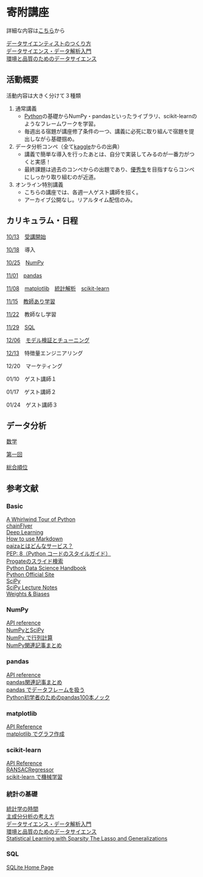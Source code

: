 # 寄附講座
詳細な内容は[こちら](https://gci.t.u-tokyo.ac.jp/gci-2022-winter/)から

[データサイエンティストのつくり方](https://www.slideshare.net/shoheihido/120913-pfi-dist)  
[データサイエンス・データ解析入門](https://www.stat.go.jp/teacher/comp-learn-04.html)  
[環境と品質のためのデータサイエンス](http://data-science.tokyo/)
## 活動概要
活動内容は大きく分けて３種類
1. 通常講義
    - [Python](https://note.nkmk.me/python/)の基礎からNumPy・pandasといったライブラリ、scikit-learnのようなフレームワークを学習。
    - 毎週出る宿題が講座修了条件の一つ、講義に必死に取り組んで宿題を提出しながら基礎掴め。
2. データ分析コンペ（全て[kaggle](https://github.com/alicelindel3/kaggle)からの出典）
    - 講義で簡単な導入を行ったあとは、自分で実装してみるのが一番力がつくと実感！
    - 最終課題は過去のコンペからの出題であり、[優秀生](https://gci.t.u-tokyo.ac.jp/deans_list/)を目指すならコンペにしっかり取り組むのが近道。
3. オンライン特別講義
    - こちらの講座では、各週一人ゲスト講師を招く。
    - アーカイブ公開なし。リアルタイム配信のみ。
## カリキュラム・日程

[10/13](https://github.com/alicelindel3/ibm5100/tree/main/1013)　[受講開始](https://alicelindel3.dreamlog.jp/archives/17259900.html)

[10/18](https://github.com/alicelindel3/ibm5100/tree/main/1018)　導入

[10/25](https://github.com/alicelindel3/ibm5100/tree/main/1025)　[NumPy](#numpy)

[11/01](https://github.com/alicelindel3/ibm5100/tree/main/1101)　[pandas](#pandas)

[11/08](https://github.com/alicelindel3/ibm5100/tree/main/1108)　[matplotlib](#matplotlib)　[統計解析](#%E7%B5%B1%E8%A8%88%E3%81%AE%E5%9F%BA%E7%A4%8E)　[scikit-learn](#scikit-learn)

[11/15](https://github.com/alicelindel3/ibm5100/tree/main/1115)　[教師あり学習](https://www.slideshare.net/secret/vX8R8QmuddU3wb)

[11/22](https://github.com/alicelindel3/ibm5100/tree/main/1122)　教師なし学習

[11/29](https://github.com/alicelindel3/ibm5100/tree/main/1129)　[SQL](#sql)

[12/06](https://github.com/alicelindel3/ibm5100/tree/main/1206)　[モデル検証とチューニング](https://www.slideshare.net/secret/3ff1wULcZMjVls)

[12/13](https://github.com/alicelindel3/ibm5100/tree/main/1213)　特徴量エンジニアリング

12/20　マーケティング

01/10　ゲスト講師１

01/17　ゲスト講師２

01/24　ゲスト講師３

## データ分析
[数学](https://github.com/alicelindel3/math)

[第一回](https://github.com/haruharuharuko/GCI2020-Winter)

[総合順位](https://github.com/apppleNova802/GCI2020_Summer)
## 参考文献
### Basic
[A Whirlwind Tour of Python](https://jakevdp.github.io/WhirlwindTourOfPython/)  
[chainFlyer](https://chainflyer.bitflyer.com/)  
[Deep Learning](https://www.deeplearningbook.org/)  
[How to use Markdown](https://jupyter-notebook.readthedocs.io/en/latest/examples/Notebook/Working%20With%20Markdown%20Cells.html)  
[paizaとはどんなサービス？](https://paiza.jp/pages/first-guide?type=guide_img)  
[PEP: 8（Python コードのスタイルガイド）](https://pep8-ja.readthedocs.io/ja/latest/)  
[Progateのスライド検索](https://prog-8.com/slides?)  
[Python Data Science Handbook](https://jakevdp.github.io/PythonDataScienceHandbook/)  
[Python Official Site](https://www.python.org/)  
[SciPy](https://scipy.org/)  
[SciPy Lecture Notes](http://www.turbare.net/transl/scipy-lecture-notes/index.html)  
[Weights & Biases](https://wandb.ai/site)
### NumPy
[API reference](https://numpy.org/doc/stable/reference/index.html)  
[NumPyとSciPy](https://www.eidos.ic.i.u-tokyo.ac.jp/~tau/lecture/computational_physics/slide/numpy.pdf)  
[NumPy で行列計算](https://pythondatascience.plavox.info/numpy)  
[NumPy関連記事まとめ](https://note.nkmk.me/python-numpy-post-summary/)
### pandas
[API reference](https://pandas.pydata.org/docs/reference/index.html)  
[pandas関連記事まとめ](https://note.nkmk.me/python-pandas-post-summary/)  
[pandas でデータフレームを扱う](https://pythondatascience.plavox.info/pandas)  
[Python初学者のためのpandas100本ノック](https://qiita.com/kunishou/items/bd5fad9a334f4f5be51c)
### matplotlib
[API Reference](https://matplotlib.org/stable/api/index.html)  
[matplotlib でグラフ作成](https://pythondatascience.plavox.info/matplotlib)
### scikit-learn
[API Reference](https://scikit-learn.org/stable/modules/classes.html)  
[RANSACRegressor](https://scikit-learn.org/stable/modules/generated/sklearn.linear_model.RANSACRegressor.html)  
[scikit-learn で機械学習](https://pythondatascience.plavox.info/scikit-learn)
### 統計の基礎
[統計学の時間](https://bellcurve.jp/statistics/course/#step1)  
[主成分分析の考え方](https://logics-of-blue.com/principal-components-analysis/)  
[データサイエンス・データ解析入門](https://www.stat.go.jp/teacher/comp-learn-04.html)  
[環境と品質のためのデータサイエンス](http://data-science.tokyo/)  
[Statistical Learning with Sparsity The Lasso and Generalizations](https://web.stanford.edu/~hastie/StatLearnSparsity_files/SLS.pdf)  
### SQL
[SQLite Home Page](https://sqlite.org/index.html)  
